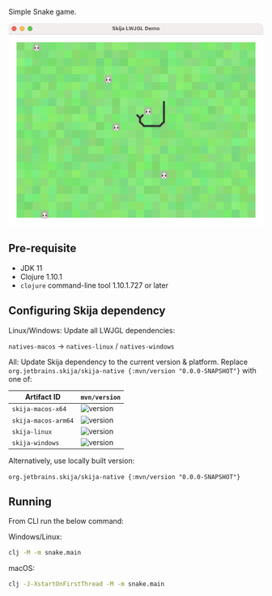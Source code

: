 Simple Snake game.

![](extras/screenshot.png)

## Pre-requisite

- JDK 11
- Clojure 1.10.1
- `clojure` command-line tool 1.10.1.727 or later

## Configuring Skija dependency

Linux/Windows: Update all LWJGL dependencies:

`natives-macos` -> `natives-linux` / `natives-windows`

All: Update Skija dependency to the current version & platform. Replace `org.jetbrains.skija/skija-native {:mvn/version "0.0.0-SNAPSHOT"}` with one of:

Artifact ID         | `mvn/version`
--------------------|-------------
`skija-macos-x64`   | ![version](https://img.shields.io/badge/dynamic/xml?style=flat-square&label=latest&color=success&url=https%3A%2F%2Fpackages.jetbrains.team%2Fmaven%2Fp%2Fskija%2Fmaven%2Forg%2Fjetbrains%2Fskija%2Fskija-macos-x64%2Fmaven-metadata.xml&query=//release)
`skija-macos-arm64` | ![version](https://img.shields.io/badge/dynamic/xml?style=flat-square&label=latest&color=success&url=https%3A%2F%2Fpackages.jetbrains.team%2Fmaven%2Fp%2Fskija%2Fmaven%2Forg%2Fjetbrains%2Fskija%2Fskija-macos-arm64%2Fmaven-metadata.xml&query=//release)
`skija-linux`       | ![version](https://img.shields.io/badge/dynamic/xml?style=flat-square&label=latest&color=success&url=https%3A%2F%2Fpackages.jetbrains.team%2Fmaven%2Fp%2Fskija%2Fmaven%2Forg%2Fjetbrains%2Fskija%2Fskija-linux%2Fmaven-metadata.xml&query=//release)
`skija-windows`     | ![version](https://img.shields.io/badge/dynamic/xml?style=flat-square&label=latest&color=success&url=https%3A%2F%2Fpackages.jetbrains.team%2Fmaven%2Fp%2Fskija%2Fmaven%2Forg%2Fjetbrains%2Fskija%2Fskija-windows%2Fmaven-metadata.xml&query=//release)

Alternatively, use locally built version:

`org.jetbrains.skija/skija-native {:mvn/version "0.0.0-SNAPSHOT"}`

## Running

From CLI run the below command:

Windows/Linux:

```sh
clj -M -m snake.main
```

macOS:

```sh
clj -J-XstartOnFirstThread -M -m snake.main
```
